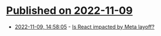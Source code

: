 # [Published on 2022-11-09](index.md)

* [2022-11-09, 14:58:05](https://news.ycombinator.com/item?id=33532465) - [Is React impacted by Meta layoff?](https://news.ycombinator.com/item?id=33532465)
